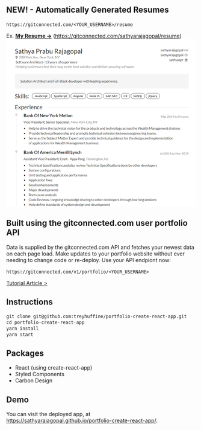 ## NEW! - Automatically Generated Resumes
```
https://gitconnected.com/<YOUR_USERNAME>/resume
```
Ex. **[My Resume →](https://gitconnected.com/sathyarajagopal/resume)** (https://gitconnected.com/sathyarajagopal/resume)
![](resume.png)

## Built using the gitconnected.com user portfolio API
Data is supplied by the gitconnected.com API and fetches your newest data on each page load. Make updates to your portfolio website without ever needing to change code or re-deploy. Use your API endpiont now:

```
https://gitconnected.com/v1/portfolio/<YOUR_USERNAME>
```

[Tutorial Article >](https://levelup.gitconnected.com/build-an-awesome-developer-portfolio-website-using-react-667abd7bab4d?source=friends_link&sk=128b34f902f9363ef9f6f18125e58b06)

## Instructions
```
git clone git@github.com:treyhuffine/portfolio-create-react-app.git
cd portfolio-create-react-app
yarn install
yarn start
```

## Packages
- React (using create-react-app)
- Styled Components
- Carbon Design

## Demo
You can visit the deployed app, at https://sathyarajagopal.github.io/portfolio-create-react-app/.